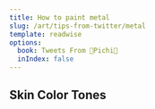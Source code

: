 ```yaml
---
title: How to paint metal
slug: /art/tips-from-twitter/metal
template: readwise
options:
  book: Tweets From 🦴Pichi🦴
  inIndex: false
---
```


## Skin Color Tones